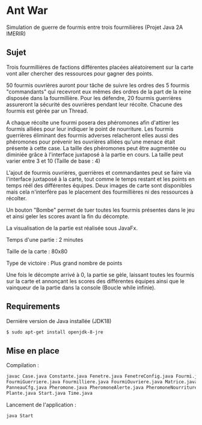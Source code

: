 # Ant War
Simulation de guerre de fourmis entre trois fourmilières (Projet Java 2A IMERIR)

## Sujet

Trois fourmillières de factions différentes placées aléatoirement sur la carte vont aller chercher des ressources pour gagner des points. 

50 fourmis ouvrières auront pour tâche de suivre les ordres des 5 fourmis "commandants" qui recevront eux mêmes des ordres de la part de la reine disposée dans la fourmillière. Pour les défendre, 20 fourmis guerrières assureront la sécurité des ouvrières pendant leur récolte. Chacune des fourmis est gérée par un Thread.

A chaque récolte une fourmi posera des phéromones afin d'attirer les fourmis alliées pour leur indiquer le point de nourriture. Les fourmis guerrières éliminant des fourmis adverses relacheront elles aussi des phéromones pour prévenir les ouvrières alliées qu'une menace était présente à cette case. La taille des phéromones peut être augmentée ou diminiée grâce à l'interface juxtaposé à la partie en cours. La taille peut varier entre 3 et 10 (Taille de base : 4)

L'ajout de fourmis ouvrières, guerrières et commandantes peut se faire via l'interface juxtaposé à la carte, tout comme le temps restant et les points en temps réél des différentes équipes. Deux images de carte sont disponibles mais cela n'interfère pas le placement des fourmillières ni des ressources à récolter.

Un bouton "Bombe" permet de tuer toutes les fourmis présentes dans le jeu et ainsi geler les scores avant la fin du décompte.

La visualisation de la partie est réalisée sous JavaFx.

Temps d'une partie : 2 minutes

Taille de la carte : 80x80 

Type de victoire : Plus grand nombre de points

Une fois le décompte arrivé à 0, la partie se gèle, laissant toutes les fourmis sur la carte et annonçant les scores des différentes équipes ainsi que le vainqueur de la partie dans la console (Boucle while infinie). 

## Requirements

Dernière version de Java installée (JDK18)

```bash
$ sudo apt-get install openjdk-8-jre
```

## Mise en place

Compilation : 
```bash
javac Case.java Constante.java Fenetre.java FenetreConfig.java Fourmi.java 
FourmiGuerriere.java Fourmilliere.java FourmiOuvriere.java Matrice.java Panneau.java
PanneauCfg.java Pheromone.java PheromoneAlerte.java PheromoneNourriture.java Placement.java
Plante.java Start.java Time.java
```

Lancement de l'application : 
```bash
java Start
```
